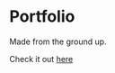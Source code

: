 # Portfolio

Made from the ground up.

Check it out [here](https://chetantyagi.com/Portfolio/portfolio.html)
